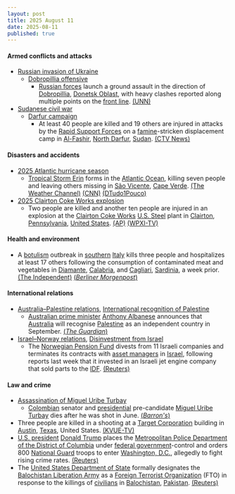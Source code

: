 ```yaml
---
layout: post
title: 2025 August 11
date: 2025-08-11
published: true
---
```



#### Armed conflicts and attacks

* [Russian invasion of Ukraine](https://en.wikipedia.org/wiki/Russian_invasion_of_Ukraine "Russian invasion of Ukraine")
  * [Dobropillia offensive](https://en.wikipedia.org/wiki/Dobropillia_offensive "Dobropillia offensive")
    * [Russian forces](https://en.wikipedia.org/wiki/Russian_Ground_Forces "Russian Ground Forces") launch a ground assault in the direction of [Dobropillia](https://en.wikipedia.org/wiki/Dobropillia "Dobropillia"), [Donetsk Oblast](https://en.wikipedia.org/wiki/Donetsk_Oblast "Donetsk Oblast"), with heavy clashes reported along multiple points on the [front line](https://en.wikipedia.org/wiki/Front_line "Front line"). [(UNN)](https://unn.ua/en/news/russian-federation-launches-full-scale-offensive-in-dobropillia-direction-afu-officer)
* [Sudanese civil war](https://en.wikipedia.org/wiki/Sudanese_civil_war_%282023%E2%80%93present%29 "Sudanese civil war (2023–present)")
  * [Darfur campaign](https://en.wikipedia.org/wiki/Darfur_campaign_%282023%E2%80%93present%29 "Darfur campaign (2023–present)")
    * At least 40 people are killed and 19 others are injured in attacks by the [Rapid Support Forces](https://en.wikipedia.org/wiki/Rapid_Support_Forces "Rapid Support Forces") on a [famine](https://en.wikipedia.org/wiki/Famine_in_Sudan_%282024%E2%80%93present%29 "Famine in Sudan (2024–present)")-stricken displacement camp in [Al-Fashir](https://en.wikipedia.org/wiki/Al-Fashir "Al-Fashir"), [North Darfur](https://en.wikipedia.org/wiki/North_Darfur "North Darfur"), [Sudan](https://en.wikipedia.org/wiki/Sudan "Sudan"). [(CTV News)](https://www.ctvnews.ca/world/article/sudans-rapid-support-forces-kill-40-people-in-north-darfur-displacement-camp-attack/)

#### Disasters and accidents

* [2025 Atlantic hurricane season](https://en.wikipedia.org/wiki/2025_Atlantic_hurricane_season "2025 Atlantic hurricane season")
  * [Tropical Storm Erin](https://en.wikipedia.org/wiki/Tropical_Storm_Erin_%282025%29 "Tropical Storm Erin (2025)") forms in the [Atlantic Ocean](https://en.wikipedia.org/wiki/Atlantic_Ocean "Atlantic Ocean"), killing seven people and leaving others missing in [São Vicente](https://en.wikipedia.org/wiki/S%C3%A3o_Vicente%2C_Cape_Verde "São Vicente, Cape Verde"), [Cape Verde](https://en.wikipedia.org/wiki/Cape_Verde "Cape Verde"). [(The Weather Channel)](https://weather.com/storms/hurricane/news/2025-08-11-tropical-storm-erin-forms-the-latest-forecast-track) [(CNN)](https://www.cnn.com/2025/08/11/weather/tropical-storm-erin-hurricane-season-climate) [(DTudo1Pouco)](https://dtudo1pouco.cv/sao-vicente-chuvas-numero-de-mortos-sobe-para-sete-ministro/)
* [2025 Clairton Coke Works explosion](https://en.wikipedia.org/wiki/2025_Clairton_Coke_Works_explosion "2025 Clairton Coke Works explosion")
  * Two people are killed and another ten people are injured in an explosion at the [Clairton Coke Works](https://en.wikipedia.org/wiki/Clairton_Coke_Works "Clairton Coke Works") [U.S. Steel](https://en.wikipedia.org/wiki/U.S._Steel "U.S. Steel") plant in [Clairton](https://en.wikipedia.org/wiki/Clairton%2C_Pennsylvania "Clairton, Pennsylvania"), [Pennsylvania](https://en.wikipedia.org/wiki/Pennsylvania "Pennsylvania"), [United States](https://en.wikipedia.org/wiki/United_States "United States"). [(AP)](https://apnews.com/article/clairton-steel-pittsburgh-explosion-coke-f6f81a1d33f22741668d4d75dbc8eaf7) [(WPXI-TV)](https://www.wpxi.com/news/local/explosion-reported-us-steel-clairton-coke-works-multiple-people-injured/FDX2T42G7FF33NUPSTVA3XOIPI/)

#### Health and environment

* A [botulism](https://en.wikipedia.org/wiki/Botulism "Botulism") outbreak in [southern](https://en.wikipedia.org/wiki/Southern_Italy "Southern Italy") [Italy](https://en.wikipedia.org/wiki/Italy "Italy") kills three people and hospitalizes at least 17 others following the consumption of contaminated meat and vegetables in [Diamante](https://en.wikipedia.org/wiki/Diamante%2C_Calabria "Diamante, Calabria"), [Calabria](https://en.wikipedia.org/wiki/Calabria "Calabria"), and [Cagliari](https://en.wikipedia.org/wiki/Cagliari "Cagliari"), [Sardinia](https://en.wikipedia.org/wiki/Sardinia "Sardinia"), a week prior. [(The Independent)](https://www.independent.co.uk/bulletin/news/botulism-italy-outbreak-broccoli-sandwich-deaths-b2806922.html) [(*Berliner Morgenpost*)](https://www.morgenpost.de/panorama/article409710681/italien-toedliche-snacks-kosten-drei-touristen-das-leben.html)

#### International relations

* [Australia–Palestine relations](https://en.wikipedia.org/wiki/Australia%E2%80%93Palestine_relations "Australia–Palestine relations"), [International recognition of Palestine](https://en.wikipedia.org/wiki/International_recognition_of_Palestine "International recognition of Palestine")
  * [Australian prime minister](https://en.wikipedia.org/wiki/Prime_Minister_of_Australia "Prime Minister of Australia") [Anthony Albanese](https://en.wikipedia.org/wiki/Anthony_Albanese "Anthony Albanese") announces that [Australia](https://en.wikipedia.org/wiki/Australia "Australia") will recognise [Palestine](https://en.wikipedia.org/wiki/Palestine "Palestine") as an independent country in September. [(*The Guardian*)](https://www.theguardian.com/australia-news/live/2025/aug/11/news-live-netanyahu-shameful-palestine-state-anthony-albanese-penny-wong-meteor-victoria-marles-papua-new-guinea-ntwnfb?CMP=share_btn_url&page=with%3Ablock-68995ecb8f08f4cafb5ad23f#block-68995ecb8f08f4cafb5ad23f)
* [Israel–Norway relations](https://en.wikipedia.org/wiki/Israel%E2%80%93Norway_relations "Israel–Norway relations"), [Disinvestment from Israel](https://en.wikipedia.org/wiki/Disinvestment_from_Israel "Disinvestment from Israel")
  * The [Norwegian Pension Fund](https://en.wikipedia.org/wiki/Government_Pension_Fund_of_Norway "Government Pension Fund of Norway") divests from 11 Israeli companies and terminates its contracts with [asset managers](https://en.wikipedia.org/wiki/Asset_management "Asset management") in [Israel](https://en.wikipedia.org/wiki/Israel "Israel"), following reports last week that it invested in an Israeli jet engine company that sold parts to the [IDF](https://en.wikipedia.org/wiki/Israel_Defense_Forces "Israel Defense Forces"). [(Reuters)](https://www.reuters.com/sustainability/society-equity/norway-wealth-fund-terminates-israel-asset-management-contracts-2025-08-11/)

#### Law and crime

* [Assassination of Miguel Uribe Turbay](https://en.wikipedia.org/wiki/Assassination_of_Miguel_Uribe_Turbay "Assassination of Miguel Uribe Turbay")
  * [Colombian](https://en.wikipedia.org/wiki/Colombia "Colombia") senator and [presidential](https://en.wikipedia.org/wiki/President_of_Colombia "President of Colombia") pre-candidate [Miguel Uribe Turbay](https://en.wikipedia.org/wiki/Miguel_Uribe_Turbay "Miguel Uribe Turbay") dies after he was shot in June. [(*Barron's*)](https://www.barrons.com/news/colombia-presidential-hopeful-dies-after-being-shot-in-june-wife-9376d4a4)
* Three people are killed in a shooting at a [Target Corporation](https://en.wikipedia.org/wiki/Target_Corporation "Target Corporation") building in [Austin](https://en.wikipedia.org/wiki/Austin%2C_Texas "Austin, Texas"), [Texas](https://en.wikipedia.org/wiki/Texas "Texas"), United States. [(KVUE-TV)](https://www.kvue.com/article/news/crime/target-shooting-austin-research/269-54824284-9ce1-4d91-8317-430c0cf05b67)
* [U.S. president](https://en.wikipedia.org/wiki/President_of_the_United_States "President of the United States") [Donald Trump](https://en.wikipedia.org/wiki/Donald_Trump "Donald Trump") places the [Metropolitan Police Department of the District of Columbia](https://en.wikipedia.org/wiki/Metropolitan_Police_Department_of_the_District_of_Columbia "Metropolitan Police Department of the District of Columbia") under [federal government](https://en.wikipedia.org/wiki/Federal_government_of_the_United_States "Federal government of the United States")-control and orders 800 [National Guard](https://en.wikipedia.org/wiki/District_of_Columbia_National_Guard "District of Columbia National Guard") troops to enter [Washington, D.C.](https://en.wikipedia.org/wiki/Washington%2C_D.C. "Washington, D.C."), allegedly to fight rising crime rates. [(Reuters)](https://www.reuters.com/world/us/live-updates-trump-speak-national-guard-prepares-deploy-washington-2025-08-11/)
* The [United States Department of State](https://en.wikipedia.org/wiki/United_States_Department_of_State "United States Department of State") formally designates the [Balochistan Liberation Army](https://en.wikipedia.org/wiki/Balochistan_Liberation_Army "Balochistan Liberation Army") as a [Foreign Terrorist Organization](https://en.wikipedia.org/wiki/United_States_Department_of_State_list_of_Foreign_Terrorist_Organizations "United States Department of State list of Foreign Terrorist Organizations") (FTO) in response to the killings of [civilians](https://en.wikipedia.org/wiki/Civilian "Civilian") in [Balochistan](https://en.wikipedia.org/wiki/Balochistan%2C_Pakistan "Balochistan, Pakistan"), [Pakistan](https://en.wikipedia.org/wiki/Pakistan "Pakistan"). [(Reuters)](https://www.reuters.com/world/asia-pacific/us-designates-pakistani-baloch-separatists-foreign-terrorist-group-2025-08-11/)
